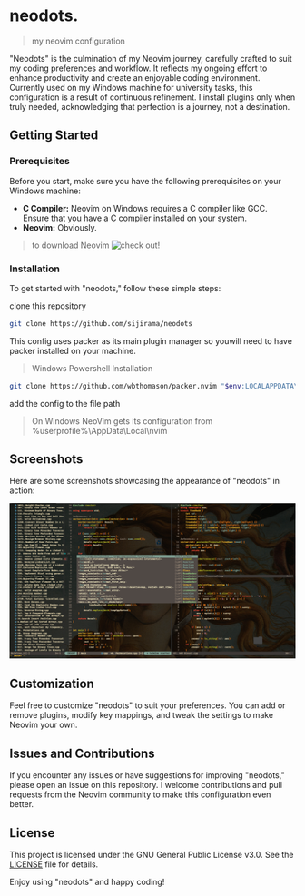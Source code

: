 # neodots.
> my neovim configuration 

"Neodots" is the culmination of my Neovim journey, carefully crafted to suit my coding preferences and workflow. It reflects my ongoing effort to enhance productivity and create an enjoyable coding environment. Currently used on my Windows machine for university tasks, this configuration is a result of continuous refinement. I install plugins only when truly needed, acknowledging that perfection is a journey, not a destination.

## Getting Started

### Prerequisites

Before you start, make sure you have the following prerequisites on your Windows machine:

- **C Compiler:** Neovim on Windows requires a C compiler like GCC. Ensure that you have a C compiler installed on your system.
- **Neovim:** Obviously.

> to download Neovim ![check out!](https://github.com/neovim/neovim/wiki/Installing-Neovim)

### Installation

To get started with "neodots," follow these simple steps:

clone this repository

``` bash
git clone https://github.com/sijirama/neodots

```
This config uses packer as its main plugin manager so youwill need to have packer installed on your machine.

> Windows Powershell Installation

```sh
git clone https://github.com/wbthomason/packer.nvim "$env:LOCALAPPDATA\nvim-data\site\pack\packer\start\packer.nvim"

```
add the config to the file path

> On Windows NeoVim gets its configuration from %userprofile%\AppData\Local\nvim

## Screenshots

Here are some screenshots showcasing the appearance of "neodots" in action:

![vim](screenshots/nvim.png)

## Customization

Feel free to customize "neodots" to suit your preferences. You can add or remove plugins, modify key mappings, and tweak the settings to make Neovim your own.

## Issues and Contributions

If you encounter any issues or have suggestions for improving "neodots," please open an issue on this repository. I welcome contributions and pull requests from the Neovim community to make this configuration even better.

## License

This project is licensed under the GNU General Public License v3.0. See the [LICENSE](LICENSE) file for details.

Enjoy using "neodots" and happy coding!
